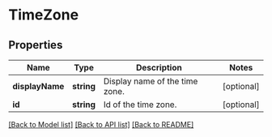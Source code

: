 # TimeZone

## Properties
Name | Type | Description | Notes
------------ | ------------- | ------------- | -------------
**displayName** | **string** | Display name of the time zone. | [optional] 
**id** | **string** | Id of the time zone. | [optional] 

[[Back to Model list]](../README.md#documentation-for-models) [[Back to API list]](../README.md#documentation-for-api-endpoints) [[Back to README]](../README.md)


